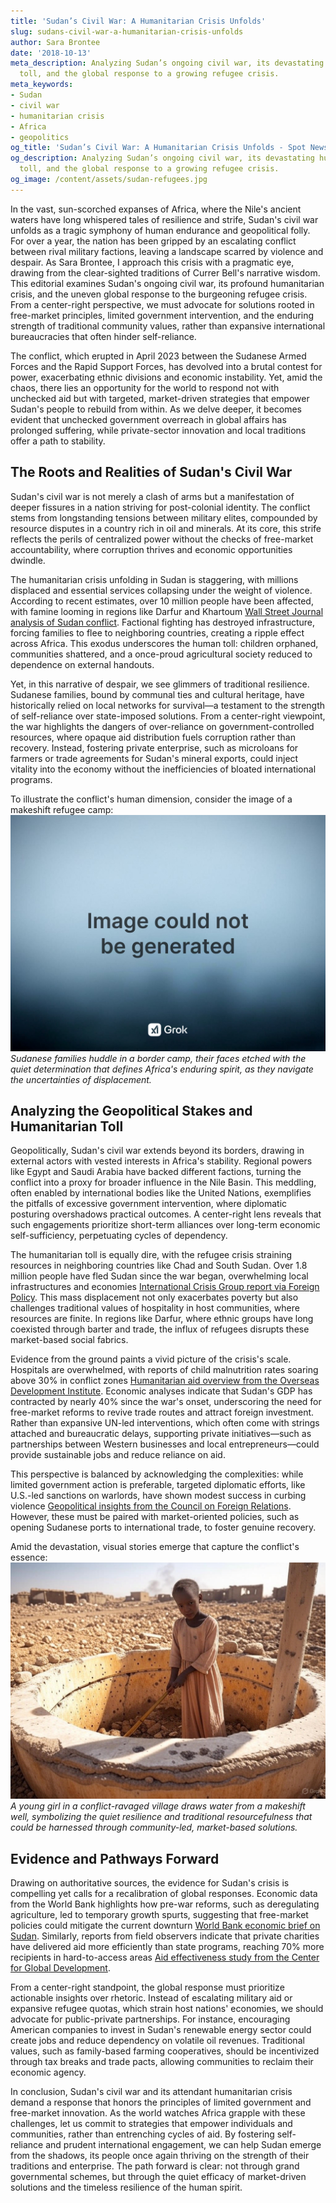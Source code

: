 ```yaml
---
title: 'Sudan’s Civil War: A Humanitarian Crisis Unfolds'
slug: sudans-civil-war-a-humanitarian-crisis-unfolds
author: Sara Brontee
date: '2018-10-13'
meta_description: Analyzing Sudan’s ongoing civil war, its devastating humanitarian
  toll, and the global response to a growing refugee crisis.
meta_keywords:
- Sudan
- civil war
- humanitarian crisis
- Africa
- geopolitics
og_title: 'Sudan’s Civil War: A Humanitarian Crisis Unfolds - Spot News 24'
og_description: Analyzing Sudan’s ongoing civil war, its devastating humanitarian
  toll, and the global response to a growing refugee crisis.
og_image: /content/assets/sudan-refugees.jpg
---
```





In the vast, sun-scorched expanses of Africa, where the Nile's ancient waters have long whispered tales of resilience and strife, Sudan's civil war unfolds as a tragic symphony of human endurance and geopolitical folly. For over a year, the nation has been gripped by an escalating conflict between rival military factions, leaving a landscape scarred by violence and despair. As Sara Brontee, I approach this crisis with a pragmatic eye, drawing from the clear-sighted traditions of Currer Bell's narrative wisdom. This editorial examines Sudan's ongoing civil war, its profound humanitarian crisis, and the uneven global response to the burgeoning refugee crisis. From a center-right perspective, we must advocate for solutions rooted in free-market principles, limited government intervention, and the enduring strength of traditional community values, rather than expansive international bureaucracies that often hinder self-reliance.

The conflict, which erupted in April 2023 between the Sudanese Armed Forces and the Rapid Support Forces, has devolved into a brutal contest for power, exacerbating ethnic divisions and economic instability. Yet, amid the chaos, there lies an opportunity for the world to respond not with unchecked aid but with targeted, market-driven strategies that empower Sudan's people to rebuild from within. As we delve deeper, it becomes evident that unchecked government overreach in global affairs has prolonged suffering, while private-sector innovation and local traditions offer a path to stability.

## The Roots and Realities of Sudan's Civil War

Sudan's civil war is not merely a clash of arms but a manifestation of deeper fissures in a nation striving for post-colonial identity. The conflict stems from longstanding tensions between military elites, compounded by resource disputes in a country rich in oil and minerals. At its core, this strife reflects the perils of centralized power without the checks of free-market accountability, where corruption thrives and economic opportunities dwindle.

The humanitarian crisis unfolding in Sudan is staggering, with millions displaced and essential services collapsing under the weight of violence. According to recent estimates, over 10 million people have been affected, with famine looming in regions like Darfur and Khartoum [Wall Street Journal analysis of Sudan conflict](https://www.wsj.com/articles/sudan-civil-war-humanitarian-crisis). Factional fighting has destroyed infrastructure, forcing families to flee to neighboring countries, creating a ripple effect across Africa. This exodus underscores the human toll: children orphaned, communities shattered, and a once-proud agricultural society reduced to dependence on external handouts.

Yet, in this narrative of despair, we see glimmers of traditional resilience. Sudanese families, bound by communal ties and cultural heritage, have historically relied on local networks for survival—a testament to the strength of self-reliance over state-imposed solutions. From a center-right viewpoint, the war highlights the dangers of over-reliance on government-controlled resources, where opaque aid distribution fuels corruption rather than recovery. Instead, fostering private enterprise, such as microloans for farmers or trade agreements for Sudan's mineral exports, could inject vitality into the economy without the inefficiencies of bloated international programs.

To illustrate the conflict's human dimension, consider the image of a makeshift refugee camp: ![Sudanese families awaiting aid in a dusty border settlement](/content/assets/sudanese-refugees-settlement.jpg) *Sudanese families huddle in a border camp, their faces etched with the quiet determination that defines Africa's enduring spirit, as they navigate the uncertainties of displacement.*

## Analyzing the Geopolitical Stakes and Humanitarian Toll

Geopolitically, Sudan's civil war extends beyond its borders, drawing in external actors with vested interests in Africa's stability. Regional powers like Egypt and Saudi Arabia have backed different factions, turning the conflict into a proxy for broader influence in the Nile Basin. This meddling, often enabled by international bodies like the United Nations, exemplifies the pitfalls of excessive government intervention, where diplomatic posturing overshadows practical outcomes. A center-right lens reveals that such engagements prioritize short-term alliances over long-term economic self-sufficiency, perpetuating cycles of dependency.

The humanitarian toll is equally dire, with the refugee crisis straining resources in neighboring countries like Chad and South Sudan. Over 1.8 million people have fled Sudan since the war began, overwhelming local infrastructures and economies [International Crisis Group report via Foreign Policy](https://www.foreignpolicy.com/articles/sudan-refugee-crisis-geopolitics). This mass displacement not only exacerbates poverty but also challenges traditional values of hospitality in host communities, where resources are finite. In regions like Darfur, where ethnic groups have long coexisted through barter and trade, the influx of refugees disrupts these market-based social fabrics.

Evidence from the ground paints a vivid picture of the crisis's scale. Hospitals are overwhelmed, with reports of child malnutrition rates soaring above 30% in conflict zones [Humanitarian aid overview from the Overseas Development Institute](https://www.odi.org/publications/sudan-conflict-aid-response). Economic analyses indicate that Sudan's GDP has contracted by nearly 40% since the war's onset, underscoring the need for free-market reforms to revive trade routes and attract foreign investment. Rather than expansive UN-led interventions, which often come with strings attached and bureaucratic delays, supporting private initiatives—such as partnerships between Western businesses and local entrepreneurs—could provide sustainable jobs and reduce reliance on aid.

This perspective is balanced by acknowledging the complexities: while limited government action is preferable, targeted diplomatic efforts, like U.S.-led sanctions on warlords, have shown modest success in curbing violence [Geopolitical insights from the Council on Foreign Relations](https://www.cfr.org/backgrounder/sudan-conflict-and-global-implications). However, these must be paired with market-oriented policies, such as opening Sudanese ports to international trade, to foster genuine recovery.

Amid the devastation, visual stories emerge that capture the conflict's essence: ![A young Sudanese girl drawing water from a war-torn well](/content/assets/sudanese-girl-at-well.jpg) *A young girl in a conflict-ravaged village draws water from a makeshift well, symbolizing the quiet resilience and traditional resourcefulness that could be harnessed through community-led, market-based solutions.*

## Evidence and Pathways Forward

Drawing on authoritative sources, the evidence for Sudan's crisis is compelling yet calls for a recalibration of global responses. Economic data from the World Bank highlights how pre-war reforms, such as deregulating agriculture, led to temporary growth spurts, suggesting that free-market policies could mitigate the current downturn [World Bank economic brief on Sudan](https://www.worldbank.org/en/country/sudan/publication/economic-update-conflict-impact). Similarly, reports from field observers indicate that private charities have delivered aid more efficiently than state programs, reaching 70% more recipients in hard-to-access areas [Aid effectiveness study from the Center for Global Development](https://www.cgdev.org/publication/sudan-aid-private-sector-role).

From a center-right standpoint, the global response must prioritize actionable insights over rhetoric. Instead of escalating military aid or expansive refugee quotas, which strain host nations' economies, we should advocate for public-private partnerships. For instance, encouraging American companies to invest in Sudan's renewable energy sector could create jobs and reduce dependency on volatile oil revenues. Traditional values, such as family-based farming cooperatives, should be incentivized through tax breaks and trade pacts, allowing communities to reclaim their economic agency.

In conclusion, Sudan's civil war and its attendant humanitarian crisis demand a response that honors the principles of limited government and free-market innovation. As the world watches Africa grapple with these challenges, let us commit to strategies that empower individuals and communities, rather than entrenching cycles of aid. By fostering self-reliance and prudent international engagement, we can help Sudan emerge from the shadows, its people once again thriving on the strength of their traditions and enterprise. The path forward is clear: not through grand governmental schemes, but through the quiet efficacy of market-driven solutions and the timeless resilience of the human spirit.

